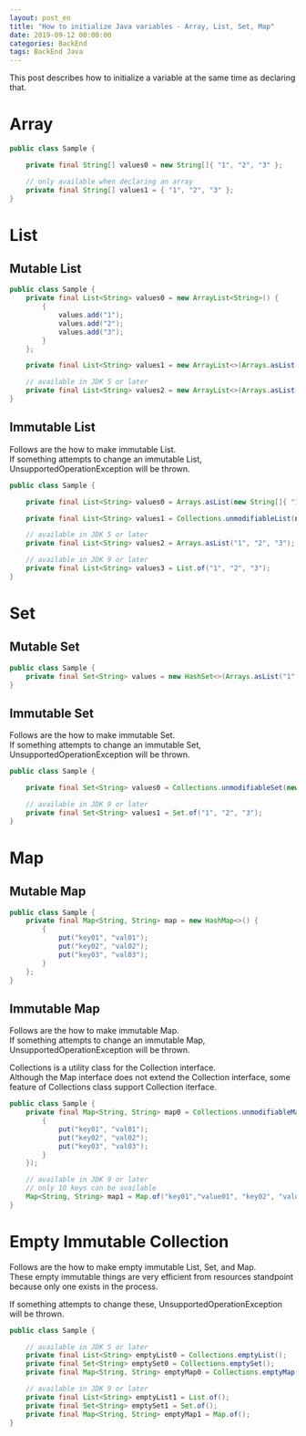```yaml
---
layout: post_en
title: "How to initialize Java variables - Array, List, Set, Map"
date: 2019-09-12 00:00:00
categories: BackEnd
tags: BackEnd Java
---
```


This post describes how to initialize a variable at the same time as declaring that.  

<!--more-->

# Array

~~~java
public class Sample {

    private final String[] values0 = new String[]{ "1", "2", "3" };

    // only available when declaring an array
    private final String[] values1 = { "1", "2", "3" };
}
~~~

# List

## Mutable List

~~~java
public class Sample {
    private final List<String> values0 = new ArrayList<String>() {
        {
            values.add("1");
            values.add("2");
            values.add("3");
        }
    };

    private final List<String> values1 = new ArrayList<>(Arrays.asList(new String[]{ "1", "2", "3" }));

    // available in JDK 5 or later
    private final List<String> values2 = new ArrayList<>(Arrays.asList("1", "2", "3"));
}
~~~

## Immutable List

Follows are the how to make immutable List.  
If something attempts to change an immutable List, UnsupportedOperationException will be thrown.  

~~~java
public class Sample {

    private final List<String> values0 = Arrays.asList(new String[]{ "1", "2", "3" });

    private final List<String> values1 = Collections.unmodifiableList(new ArrayList<>(values0));

    // available in JDK 5 or later
    private final List<String> values2 = Arrays.asList("1", "2", "3");

    // available in JDK 9 or later
    private final List<String> values3 = List.of("1", "2", "3");
}
~~~

# Set

## Mutable Set

~~~java
public class Sample {
    private final Set<String> values = new HashSet<>(Arrays.asList("1", "2", "3"));
}
~~~

## Immutable Set

Follows are the how to make immutable Set.  
If something attempts to change an immutable Set, UnsupportedOperationException will be thrown.  


~~~java
public class Sample {

    private final Set<String> values0 = Collections.unmodifiableSet(new HashSet<>(Arrays.asList("1", "2", "3")));

    // available in JDK 9 or later
    private final Set<String> values1 = Set.of("1", "2", "3");
}
~~~

# Map

## Mutable Map

~~~java
public class Sample {
    private final Map<String, String> map = new HashMap<>() {
        {
            put("key01", "val01");
            put("key02", "val02");
            put("key03", "val03");
        }
    };
}
~~~

## Immutable Map

Follows are the how to make immutable Map.  
If something attempts to change an immutable Map, UnsupportedOperationException will be thrown.  

Collections is a utility class for the Collection interface.  
Although the Map interface does not extend the Collection interface, some feature of Collections class support Collection iterface.  

~~~java
public class Sample {
    private final Map<String, String> map0 = Collections.unmodifiableMap(new HashMap<>() {
        {
            put("key01", "val01");
            put("key02", "val02");
            put("key03", "val03");
        }
    });

    // available in JDK 9 or later
    // only 10 keys can be available
    Map<String, String> map1 = Map.of("key01","value01", "key02", "value02");
}
~~~


# Empty Immutable Collection

Follows are the how to make empty immutable List, Set, and Map.  
These empty immutable things are very efficient from resources standpoint because only one exists in the process.  

If something attempts to change these, UnsupportedOperationException will be thrown.  

~~~java
public class Sample {

    // available in JDK 5 or later
    private final List<String> emptyList0 = Collections.emptyList();
    private final Set<String> emptySet0 = Collections.emptySet();
    private final Map<String, String> emptyMap0 = Collections.emptyMap();

    // available in JDK 9 or later
    private final List<String> emptyList1 = List.of();
    private final Set<String> emptySet1 = Set.of();
    private final Map<String, String> emptyMap1 = Map.of();
}
~~~







